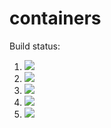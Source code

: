 # containers

Build status:

1. [![](https://github.com/ajholzer/containers/workflows/tests-fibonacci/badge.svg)](https://github.com/ajholzer/containers/actions?query=workflow%3Atests-fibonacci)
1. [![](https://github.com/ajholzer/containers/workflows/tests-range/badge.svg)](https://github.com/ajholzer/containers/actions?query=workflow%3Atests-range)
1. [![](https://github.com/ajholzer/containers/workflows/tests-BST/badge.svg)](https://github.com/ajholzer/containers/actions?query=workflow%3Atests-BST)
1. [![](https://github.com/ajholzer/containers/workflows/tests-BinaryTree/badge.svg)](https://github.com/ajholzer/containers/actions?query=workflow%3Atests-BinaryTree)
1. [![](https://github.com/ajholzer/containers/workflows/tests-Heap/badge.svg)](https://github.com/ajholzer/containers/actions?query=workflow%3Atests-Heap)
